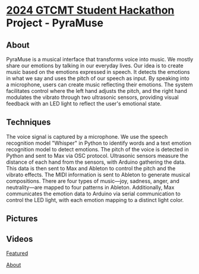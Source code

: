 # [2024 GTCMT Student Hackathon](https://guthman.gatech.edu/2024-gtcmt-student-hackathon) Project - PyraMuse

## About
PyraMuse is a musical interface that transforms voice into music. We mostly share our emotions by talking in our everyday lives. Our idea is to create music based on the emotions expressed in speech. It detects the emotions in what we say and uses the pitch of our speech as input. By speaking into a microphone, users can create music reflecting their emotions. The system facilitates control where the left hand adjusts the pitch, and the right hand modulates the vibrato through two ultrasonic sensors, providing visual feedback with an LED light to reflect the user's emotional state.

## Techniques
The voice signal is captured by a microphone. We use the speech recognition model "Whisper" in Python to identify words and a text emotion recognition model to detect emotions. The pitch of the voice is detected in Python and sent to Max via OSC protocol. Ultrasonic sensors measure the distance of each hand from the sensors, with Arduino gathering the data. This data is then sent to Max and Ableton to control the pitch and the vibrato effects. The MIDI information is sent to Ableton to generate musical compositions. There are four types of music—joy, sadness, anger, and neutrality—are mapped to four patterns in Ableton. Additionally, Max communicates the emotion data to Arduino via serial communication to control the LED light, with each emotion mapping to a distinct light color.

## Pictures

## Videos
[Featured](https://youtu.be/l0rlz_A400Q)

[About](https://youtu.be/Ce494Tpk0Xg)
